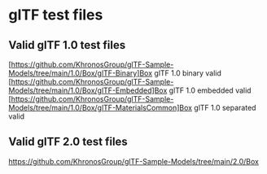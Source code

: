 # glTF test files

## Valid glTF 1.0 test files

[https://github.com/KhronosGroup/glTF-Sample-Models/tree/main/1.0/Box/glTF-Binary]Box glTF 1.0 binary valid
[https://github.com/KhronosGroup/glTF-Sample-Models/tree/main/1.0/Box/glTF-Embedded]Box glTF 1.0 embedded valid
[https://github.com/KhronosGroup/glTF-Sample-Models/tree/main/1.0/Box/glTF-MaterialsCommon]Box glTF 1.0 separated valid

##  Valid glTF 2.0 test files

https://github.com/KhronosGroup/glTF-Sample-Models/tree/main/2.0/Box
